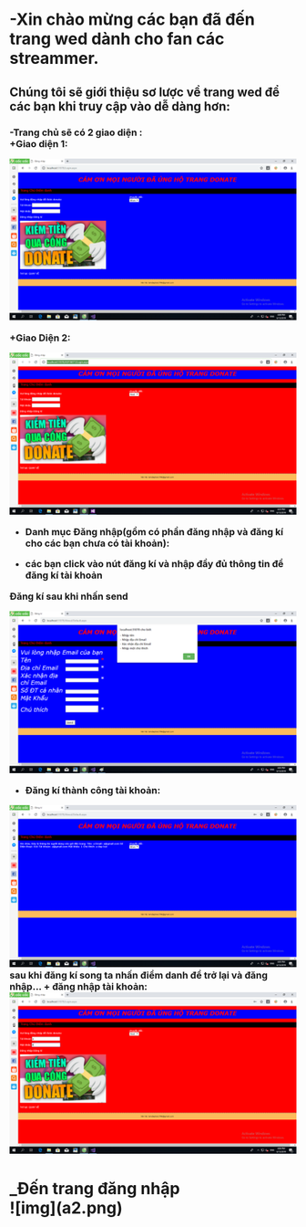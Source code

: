 <h1>-Xin chào mừng các bạn đã đến trang wed dành cho fan các streammer.</h1>
<h2>Chúng tôi sẽ giới thiệu sơ lược về trang wed để các bạn khi truy cập vào dễ dàng hơn: </h2>
<h3> -Trang chủ sẽ có 2 giao diện :<br>
  +Giao diện 1:
  
  ![img](Untitled.png)
  
+Giao Diện 2:

  ![img](d1.png)
  
 - Danh mục Đăng nhập(gồm có phần đăng nhập và đăng kí cho các bạn chưa có tài khoản):<br>
  + các bạn click vào nút đăng kí và nhập đầy đủ thông tin để đăng kí tài khoản <br>
 
 Đăng kí sau khi nhấn send <br>
  
  ![img](Untitled2.png)
  
  
  
  
  + Đăng kí thành công tài khoản:<br>
  
  ![img](Untitled3.png)
    sau khi đăng kí song ta nhấn điểm danh để trở lại và đăng nhập...
    + đăng nhập tài khoản: <br>
    ![img](a1.png)
   <h1>_Đến trang đăng nhập <br>
  ![img](a2.png)
  
 
  
